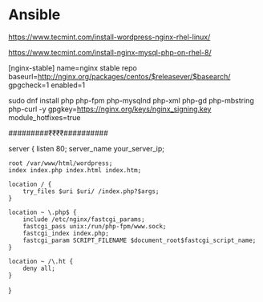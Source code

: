 # Ansible

https://www.tecmint.com/install-wordpress-nginx-rhel-linux/


https://www.tecmint.com/install-nginx-mysql-php-on-rhel-8/

[nginx-stable]
name=nginx stable repo
baseurl=http://nginx.org/packages/centos/$releasever/$basearch/
gpgcheck=1
enabled=1




sudo dnf install php php-fpm php-mysqlnd php-xml php-gd php-mbstring php-curl -y
gpgkey=https://nginx.org/keys/nginx_signing.key
module_hotfixes=true

#########₹₹₹₹##########


 server {
    listen 80;
    server_name your_server_ip;

    root /var/www/html/wordpress;
    index index.php index.html index.htm;

    location / {
        try_files $uri $uri/ /index.php?$args;
    }

    location ~ \.php$ {
        include /etc/nginx/fastcgi_params;
        fastcgi_pass unix:/run/php-fpm/www.sock;
        fastcgi_index index.php;
        fastcgi_param SCRIPT_FILENAME $document_root$fastcgi_script_name;
    }

    location ~ /\.ht {
        deny all;
    }
}
